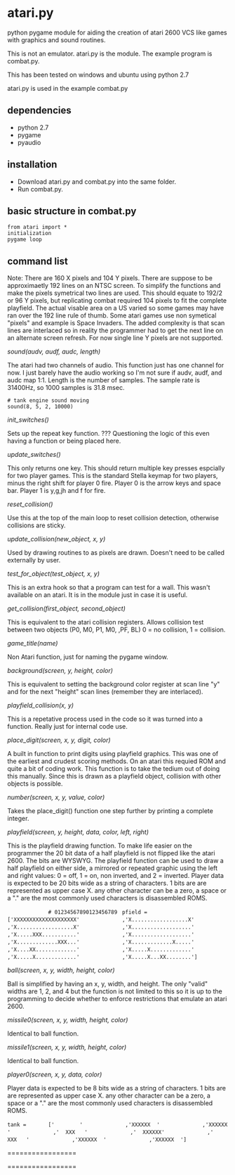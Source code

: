 # atari.py
python pygame module for aiding the creation of atari 2600 VCS like games with graphics and sound routines.

This is not an emulator. atari.py is the module. The example program is combat.py.

This has been tested on windows and ubuntu using python 2.7

atari.py is used in the example combat.py

dependencies
------------
- python 2.7
- pygame
- pyaudio

installation
------------
 - Download atari.py and combat.py into the same folder.
 - Run combat.py.

basic structure in combat.py
----------------------------
    from atari import *
    initialization
    pygame loop

command list
------------

Note: There are 160 X pixels and 104 Y pixels. There are suppose to be approximaetly 192 lines on an NTSC screen. To simplify the functions and make the pixels symetrical two lines are used. This should equate to 192/2 or 96 Y pixels, but replicating combat required 104 pixels to fit the complete playfield. The actual visable area on a US varied so some games may have ran over the 192 line rule of thumb. Some atari games use non symetical "pixels" and example is Space Invaders. The added complexity is that scan lines are interlaced so in reality the programmer had to get the next line on an alternate screen refresh. For now single line Y pixels are not supported.


*sound(audv, audf, audc, length)*

The atari had two channels of audio. This function just has one channel for now. I just barely have the audio working so I'm not sure if audv, audf, and audc map 1:1. Length is the number of samples. The sample rate is 31400Hz, so 1000 samples is 31.8 msec.

``# tank engine sound moving``      
``sound(8, 5, 2, 10000)``


*init_switches()*

Sets up the repeat key function. ??? Questioning the logic of this even having a function or being placed here.

*update_switches()*

This only returns one key. This should return multiple key presses espcially for two player games. This is the standard Stella keymap for two players, minus the right shift for player 0 fire. Player 0 is the arrow keys and space bar. Player 1 is y,g,jh and f for fire. 

*reset_collision()*

Use this at the top of the main loop to reset collision detection, otherwise collisions are sticky.

*update_collision(new_object, x, y)*

Used by drawing routines to as pixels are drawn. Doesn't need to be called externally by user.

*test_for_object(test_object, x, y)*

This is an extra hook so that a program can test for a wall. This wasn't available on an atari. It is in the module just in case it is useful.

*get_collision(first_object, second_object)*

This is equivalent to the atari collision registers. Allows collision test between two objects (P0, M0, P1, M0, ,PF, BL) 0 = no collision, 1 = collision.

*game_title(name)*

Non Atari function, just for naming the pygame window.

*background(screen, y, height, color)*

This is equivalent to setting the background color register at scan line "y" and for the next "height" scan lines (remember they are interlaced).

*playfield_collision(x, y)*

This is a repetative process used in the code so it was turned into a function. Really just for internal code use.

*place_digit(screen, x, y, digit, color)*

A built in function to print digits using playfield graphics. This was one of the earliest and crudest scoring methods. On an atari this requied ROM and quite a bit of coding work. This function is to take the tedium out of doing this manually. Since this is drawn as a playfield object, collision with other objects is possible.

*number(screen, x, y, value, color)*

Takes the place_digit() function one step further by printing a complete integer.

*playfield(screen, y, height, data, color, left, right)*

This is the playfield drawing function. To make life easier on the programmer the 20 bit data of a half playfield is not flipped like the atari 2600. The bits are WYSWYG. The playfield function can be used to draw a half playfield on either side, a mirrored or repeated graphic using the left and right values: 0 = off, 1 = on, non inverted, and 2 = inverted.
Player data is expected to be 20 bits wide as a string of characters. 1 bits are are represented as upper case X. any other character can be a zero, a space or a "." are the most commonly used characters is disassembled ROMS. 


``             # 01234567890123456789`` 
`` pfield =    ['XXXXXXXXXXXXXXXXXXXX'`` 
``             ,'X..................X'`` 
``             ,'X..................X'`` 
``             ,'X...................'`` 
``             ,'X.....XXX...........'`` 
``             ,'X...................'`` 
``             ,'X.............XXX...'`` 
``             ,'X.............X.....'`` 
``             ,'X....XX.............'`` 
``             ,'X.....X.............'`` 
``             ,'X.....X.............'`` 
``             ,'X.....X...XX........']``

*ball(screen, x, y, width, height, color)*

Ball is simplified by having an x, y, width, and height. The only "valid" widths are 1, 2, and 4 but the function is not limited to this so it is up to the programming to decide whether to enforce restrictions that emulate an atari 2600.

*missile0(screen, x, y, width, height, color)*

Identical to ball function.

*missile1(screen, x, y, width, height, color)*

Identical to ball function.

*player0(screen, x, y, data, color)*

Player data is expected to be 8 bits wide as a string of characters. 1 bits are are represented as upper case X. any other character can be a zero, a space or a "." are the most commonly used characters is disassembled ROMS.   

``tank =       ['        '``
``             ,'XXXXXX  '`` 
``             ,'XXXXXX  '`` 
``             ,'  XXX   '`` 
``             ,'  XXXXXX'`` 
``             ,'  XXX   '`` 
``             ,'XXXXXX  '`` 
``             ,'XXXXXX  ']``

=================





=================


